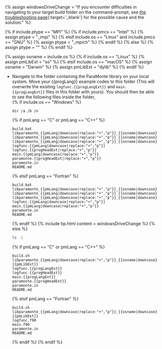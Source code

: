 {% assign windowsDriveChange = "If you encounter difficulties in navigating to your target build folder on the command-prompt, see [the troubleshooting page](../../troubleshooting/windows-drive-change/){:target='_blank'} for the possible cause and the solution." %}

{% if include.ptype == "MPI" %}
    {% if include.pmcs == "Intel" %}
        {% assign ptype = "_impi" %}
    {% elsif include.os == "Linux" and include.pmcs == "GNU" %}
        {% assign ptype = "_mpich" %}
    {% endif %}
{% else %}
    {% assign ptype = "" %}
{% endif %}

{% assign osname = include.os %}
{% if include.os == "Linux" %}
    {% assign pmLibExt = "so" %}
{% elsif include.os == "macOS" %}
    {% assign osname = "Darwin" %}
    {% assign pmLibExt = "dylib" %}
{% endif %}

-   Navigate to the folder containing the ParaMonte library on your local system. Move your {{progLang}} example codes to this folder (This will overwrite the existing `logfunc.{{progLangExt}}` and `main.{{progLangExt}}` files in this folder with yours). You should then be able to see the following files inside the folder,  
    {% if include.os == "Windows" %}
    ```batch
    dir /a /b /n
    ```  
    {% if pmLang == "C" or pmLang == "C++" %}
    ```  
    build.bat
    libparamonte_{{pmLang|downcase|replace:"+","p"}}_{{osname|downcase}}_x64_{{include.pmcs|downcase}}_release_shared_heap{{ptype}}.dll
    libparamonte_{{pmLang|downcase|replace:"+","p"}}_{{osname|downcase}}_x64_{{include.pmcs|downcase}}_release_shared_heap{{ptype}}.exp
    libparamonte_{{pmLang|downcase|replace:"+","p"}}_{{osname|downcase}}_x64_{{include.pmcs|downcase}}_release_shared_heap{{ptype}}.lib
    logfunc.{{pmLang|downcase|replace:"+","p"}}
    logfunc.{{progHeadExt|replace:"+","p"}}
    main.{{pmLang|downcase|replace:"+","p"}}
    paramonte.{{progHeadExt|replace:"+","p"}}
    paramonte.in
    README.md
    ```  
    {% elsif pmLang == "Fortran" %}
    ```  
    build.bat
    libparamonte_{{pmLang|downcase|replace:"+","p"}}_{{osname|downcase}}_x64_{{include.pmcs|downcase}}_release_shared_heap{{ptype}}.dll
    libparamonte_{{pmLang|downcase|replace:"+","p"}}_{{osname|downcase}}_x64_{{include.pmcs|downcase}}_release_shared_heap{{ptype}}.exp
    libparamonte_{{pmLang|downcase|replace:"+","p"}}_{{osname|downcase}}_x64_{{include.pmcs|downcase}}_release_shared_heap{{ptype}}.lib
    logfunc.{{pmLang|downcase|replace:"+","p"}}
    main.{{pmLang|downcase|replace:"+","p"}}
    paramonte.in
    README.md
    ```  
    {% endif %}
    {% include tip.html content = windowsDriveChange %}
    {% else %}
    ```bash
    ls -1
    ```  
    {% if pmLang == "C" or pmLang == "C++" %}
    ```  
    build.sh
    libparamonte_{{pmLang|downcase|replace:"+","p"}}_{{osname|downcase}}_x64_{{include.pmcs|downcase}}_release_shared_heap{{ptype}}.{{pmLibExt}}
    logfunc.{{progLangExt}}
    logfunc.{{progHeadExt}}
    main.{{progLangExt}}
    paramonte.{{progHeadExt}}
    paramonte.in
    README.md
    ```  
    {% elsif pmLang == "Fortran" %}
    ```  
    build.sh
    libparamonte_{{pmLang|downcase|replace:"+","p"}}_{{osname|downcase}}_x64_{{include.pmcs|downcase}}_release_shared_heap{{ptype}}.{{pmLibExt}}
    logfunc.f90
    main.f90
    paramonte.in
    README.md
    ```  
    {% endif %}
    {% endif %}